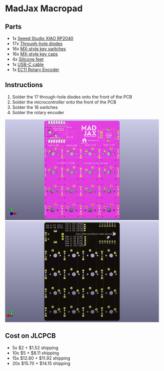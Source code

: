 # MadJax Macropad

## Parts

* 1x [Seeed Studio XIAO RP2040](https://www.seeedstudio.com/XIAO-RP2040-v1-0-p-5026.html)
* 17x [Through-hole diodes]()
* 16x [MX-style key switches]()
* 16x [MX-style key caps]()
* 4x [Silicone feet]()
* 1x [USB-C cable]()
* 1x [EC11 Rotary Encoder]()

## Instructions

1. Solder the 17 through-hole diodes onto the front of the PCB
2. Solder the microcontroller onto the front of the PCB
3. Solder the 16 switches
4. Solder the rotary encoder


![](images/macropad-front.jpg)
![](images/macropad-back.jpg)

## Cost on JLCPCB

* 5x $2 + $1.52 shipping
* 10x $5 + $8.11 shipping
* 15x $12.80 + $11.92 shipping
* 20x $15.70 + $14.15 shipping
